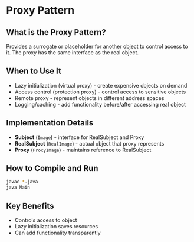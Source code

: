 # Proxy Pattern

## What is the Proxy Pattern?

Provides a surrogate or placeholder for another object to control access to it. The proxy has the same interface as the real object.

## When to Use It

- Lazy initialization (virtual proxy) - create expensive objects on demand
- Access control (protection proxy) - control access to sensitive objects
- Remote proxy - represent objects in different address spaces
- Logging/caching - add functionality before/after accessing real object

## Implementation Details

- **Subject** (`Image`) - interface for RealSubject and Proxy
- **RealSubject** (`RealImage`) - actual object that proxy represents
- **Proxy** (`ProxyImage`) - maintains reference to RealSubject

## How to Compile and Run

```bash
javac *.java
java Main
```

## Key Benefits

- Controls access to object
- Lazy initialization saves resources
- Can add functionality transparently
